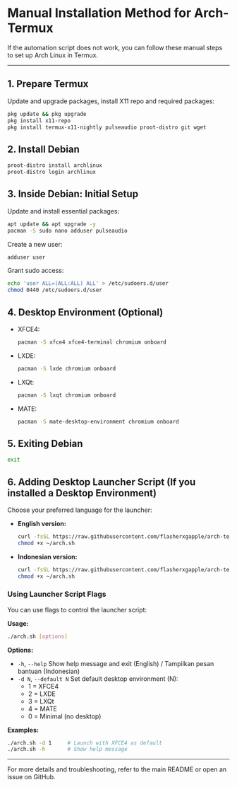 # Manual Installation Method for Arch-Termux

If the automation script does not work, you can follow these manual steps to set up Arch Linux in Termux.

---

## 1. Prepare Termux
Update and upgrade packages, install X11 repo and required packages:
```sh
pkg update && pkg upgrade
pkg install x11-repo
pkg install termux-x11-nightly pulseaudio proot-distro git wget
```

## 2. Install Debian
```sh
proot-distro install archlinux
proot-distro login archlinux
```

## 3. Inside Debian: Initial Setup
Update and install essential packages:
```sh
apt update && apt upgrade -y
pacman -S sudo nano adduser pulseaudio
```

Create a new user:
```sh
adduser user
```
Grant sudo access:
```sh
echo 'user ALL=(ALL:ALL) ALL' > /etc/sudoers.d/user
chmod 0440 /etc/sudoers.d/user
```

## 4. Desktop Environment (Optional)
- XFCE4:
  ```sh
  pacman -S xfce4 xfce4-terminal chromium onboard
  ```
- LXDE:
  ```sh
  pacman -S lxde chromium onboard
  ```
- LXQt:
  ```sh
  pacman -S lxqt chromium onboard
  ```
- MATE:
  ```sh
  pacman -S mate-desktop-environment chromium onboard
  ```

## 5. Exiting Debian
```sh
exit
```

## 6. Adding Desktop Launcher Script (If you installed a Desktop Environment)
Choose your preferred language for the launcher:

- **English version:**
  ```sh
  curl -fsSL https://raw.githubusercontent.com/flasherxgapple/arch-termux/master/arch-en.sh -o ~/arch.sh
  chmod +x ~/arch.sh
  ```
- **Indonesian version:**
  ```sh
  curl -fsSL https://raw.githubusercontent.com/flasherxgapple/arch-termux/master/arch-ind.sh -o ~/arch.sh
  chmod +x ~/arch.sh
  ```

### Using Launcher Script Flags

You can use flags to control the launcher script:

**Usage:**
```sh
./arch.sh [options]
```

**Options:**
- `-h`, `--help`           Show help message and exit (English) / Tampilkan pesan bantuan (Indonesian)
- `-d N`, `--default N`    Set default desktop environment (N):
    - 1 = XFCE4
    - 2 = LXDE
    - 3 = LXQt
    - 4 = MATE
    - 0 = Minimal (no desktop)

**Examples:**
```sh
./arch.sh -d 1     # Launch with XFCE4 as default
./arch.sh -h       # Show help message
```

---

For more details and troubleshooting, refer to the main README or open an issue on GitHub.
